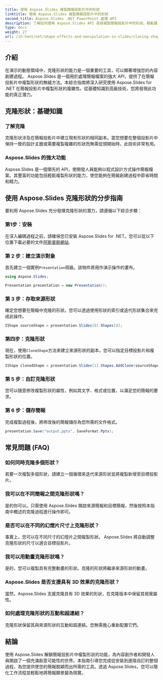 ```yaml
---
title: 使用 Aspose.Slides 複製簡報投影片中的形狀
linktitle: 使用 Aspose.Slides 複製簡報投影片中的形狀
second_title: Aspose.Slides .NET PowerPoint 處理 API
description: 了解如何使用 Aspose.Slides API 高效複製簡報投影片中的形狀。輕鬆建立動態簡報。探索逐步指南、常見問題等。
type: docs
weight: 27
url: /zh-hant/net/shape-effects-and-manipulation-in-slides/cloning-shapes/
---
```


## 介紹

在演示的動態領域中，克隆形狀的能力是一個重要的工具，可以顯著增強您的內容創建過程。 Aspose.Slides 是一個用於處理簡報檔案的強大 API，提供了在簡報投影片中複製形狀的無縫方法。本綜合指南將深入研究使用 Aspose.Slides for .NET 在簡報投影片中複製形狀的複雜性。從基礎知識到高級技術，您將發現此功能的真正潛力。

## 克隆形狀：基礎知識

### 了解克隆

克隆形狀涉及在簡報投影片中建立現有形狀的相同副本。當您想要在整個投影片中保持一致的設計主題或需要複製複雜的形狀而無需從頭開始時，此技術非常有用。

### Aspose.Slides 的強大功能

Aspose.Slides 是一個領先的 API，使開發人員能夠以程式設計方式操作簡報檔案。其豐富的功能包括輕鬆複製形狀的能力，使您能夠在簡報創建過程中節省時間和精力。

## 使用 Aspose.Slides 克隆形狀的分步指南

要利用 Aspose.Slides 充分發揮克隆形狀的潛力，請遵循以下綜合步驟：

### 第1步：安裝

在深入編碼過程之前，請確保您已安裝 Aspose.Slides for .NET。您可以從以下位置下載必要的文件[阿斯普斯網站](https://releases.aspose.com/slides/net/).

### 第 2 步：建立演示對象

首先建立一個實例`Presentation`班級。該物件將用作演示操作的畫布。

```csharp
using Aspose.Slides;

Presentation presentation = new Presentation();
```

### 第 3 步：存取來源形狀

確定您想要在簡報中克隆的形狀。您可以透過使用形狀的索引或迭代形狀集合來完成此操作。

```csharp
IShape sourceShape = presentation.Slides[0].Shapes[0];
```

### 第四步：克隆形狀

現在，使用`CloneShape`方法來建立來源形狀的副本。您可以指定目標投影片和複製形狀的位置。

```csharp
IShape clonedShape = presentation.Slides[1].Shapes.AddClone(sourceShape, x, y, width, height);
```

### 第 5 步：自訂克隆形狀

您可以隨意修改複製形狀的屬性，例如其文字、格式或位置，以滿足您的簡報的要求。

### 第 6 步：儲存簡報

完成複製過程後，將修改後的簡報儲存為您所需的文件格式。

```csharp
presentation.Save("output.pptx", SaveFormat.Pptx);
```

## 常見問題 (FAQ)

### 如何同時克隆多個形狀？

若要一次複製多個形狀，請建立一個循環來迭代來源形狀並將複製新增至目標投影片。

### 我可以在不同簡報之間克隆形狀嗎？

是的你可以。只需使用 Aspose.Slides 開啟來源簡報和目標簡報，然後按照本指南中概述的克隆過程進行操作即可。

### 是否可以在不同的幻燈片尺寸上克隆形狀？

事實上，您可以在不同尺寸的幻燈片之間複製形狀。 Aspose.Slides 將自動調整克隆形狀的尺寸以適合目標投影片。

### 我可以用動畫克隆形狀嗎？

是的，您可以複製具有完整動畫的形狀。克隆的形狀將繼承來源形狀的動畫。

### Aspose.Slides 是否支援具有 3D 效果的克隆形狀？

當然，Aspose.Slides 支援克隆具有 3D 效果的形狀，在克隆版本中保留其視覺屬性。

### 如何處理克隆形狀的互動和超連結？

克隆形狀保留其與來源形狀的互動和超連結。您無需擔心重新配置它們。

## 結論

使用 Aspose.Slides 解鎖簡報投影片中複製形狀的功能，為內容創作者和開發人員開啟了一個充滿創意可能性的世界。本指南引導您完成從安裝到進階自訂的整個過程，為您提供使您的簡報脫穎而出所需的工具。透過 Aspose.Slides，您可以簡化工作流程並輕鬆地將簡報願景變為現實。
